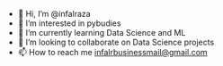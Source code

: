 - 👋 Hi, I’m @infalraza
- 👀 I’m interested in pybudies
- 🌱 I’m currently learning Data Science and ML
- 💞️ I’m looking to collaborate on Data Science projects
- 📫 How to reach me infalrbusinessmail@gmail.com

<!---
infalraza/infalraza is a ✨ special ✨ repository because its `README.md` (this file) appears on your GitHub profile.
You can click the Preview link to take a look at your changes.
--->
